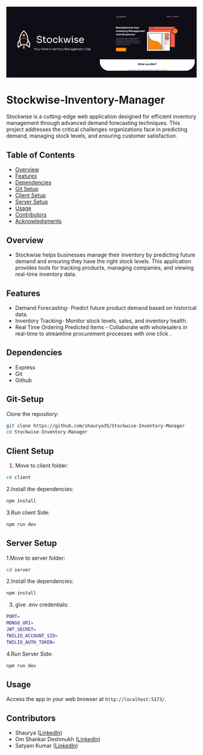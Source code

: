 ![Example Image](server/views/banner.png)

# Stockwise-Inventory-Manager

Stockwise is a cutting-edge web application designed for efficient inventory management through advanced demand forecasting techniques. This project addresses the critical challenges organizations face in predicting demand, managing stock levels, and ensuring customer satisfaction.

## Table of Contents

- [Overview](#Overview)
- [Features](#features)
- [Dependencies](#dependencies)
- [Git Setup](#Git-Setup)
- [Client Setup](#Client-Setup)
- [Server Setup](#Server-Setup)
- [Usage](#usage)
- [Contributors](#contributors)
- [Acknowledgments](#acknowledgments)


## Overview

- Stockwise helps businesses manage their inventory by predicting future demand and ensuring they have the right stock levels. This application provides tools for tracking products, managing companies, and viewing real-time inventory data.

## Features

- Demand Forecasting- Predict future product demand based on historical data.
- Inventory Tracking- Monitor stock levels, sales, and inventory health.
- Real Time Ordering Predicted Items - Collaborate with wholesalers in real-time to streamline procurement processes with one click .

## Dependencies

- Express
- Git
- Github

## Git-Setup

Clone the repository:

```bash
git clone https://github.com/shaurya35/Stockwise-Inventory-Manager
cd Stockwise-Inventory-Manager
```
## Client Setup

1. Move to client folder:

```bash
cd client
```

2.Install the dependencies:
```bash
npm install
```

3.Run client Side:
```bash
npm run dev
```
## Server Setup

1.Move to server folder:

```bash
cd server
```

2.Install the dependencies:
```bash
npm install
```
3. give .env credentials:
```bash
PORT=
MONGO_URI=
JWT_SECRET=
TWILIO_ACCOUNT_SID=
TWILIO_AUTH_TOKEN=
```
4.Run Server Side:
```bash
npm run dev
```
## Usage

Access the app in your web browser at `http://localhost:5173/`.

## Contributors

- Shaurya ([LinkedIn](https://www.linkedin.com/in/shaurya--jha/))
- Om Shankar Deshmukh ([LinkedIn](https://www.linkedin.com/in/om-shankar-deshmukh-7431b9245/))
- Satyam Kumar ([LinkedIn](https://www.linkedin.com/in/satyamkumar1018/))

